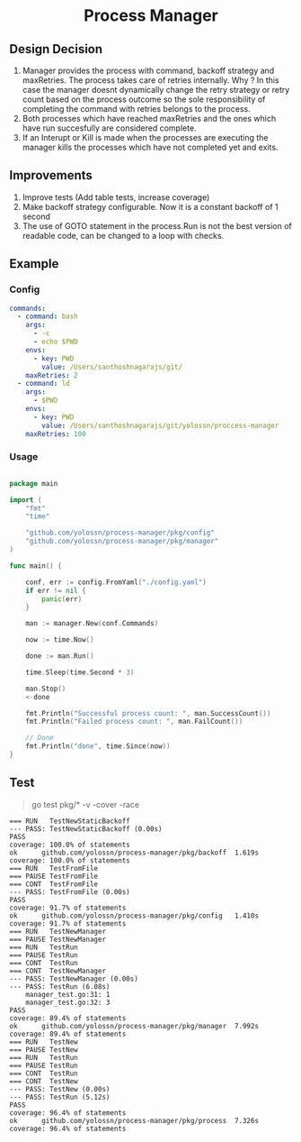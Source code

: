 <h1 align="center">Process Manager</h1>

## Design Decision

1. Manager provides the process with command, backoff strategy and maxRetries. The process takes care of retries internally.
   Why ?
   In this case the manager doesnt dynamically change the retry strategy or retry count based on the process outcome so the sole responsibility of completing the command with retries belongs to the process.
2. Both processes which have reached maxRetries and the ones which have run succesfully are considered complete.
3. If an Interupt or Kill is made when the processes are executing the manager kills the processes which have not completed yet and exits.

## Improvements

1. Improve tests (Add table tests, increase coverage)
2. Make backoff strategy configurable. Now it is a constant backoff of 1 second
3. The use of GOTO statement in the process.Run is not the best version of readable code, can be changed to a loop with checks.

## Example

### Config

```yaml
commands:
  - command: bash
    args:
      - -c
      - echo $PWD
    envs:
      - key: PWD
        value: /Users/santhoshnagarajs/git/
    maxRetries: 2
  - command: ld
    args:
      - $PWD
    envs:
      - key: PWD
        value: /Users/santhoshnagarajs/git/yolossn/proccess-manager
    maxRetries: 100
```

### Usage

```go

package main

import (
	"fmt"
	"time"

	"github.com/yolossn/process-manager/pkg/config"
	"github.com/yolossn/process-manager/pkg/manager"
)

func main() {

	conf, err := config.FromYaml("./config.yaml")
	if err != nil {
		panic(err)
	}

	man := manager.New(conf.Commands)

	now := time.Now()

	done := man.Run()

	time.Sleep(time.Second * 3)

	man.Stop()
	<-done

	fmt.Println("Successful process count: ", man.SuccessCount())
	fmt.Println("Failed process count: ", man.FailCount())

	// Done
	fmt.Println("done", time.Since(now))
}

```

## Test

> go test pkg/\* -v -cover -race

```
=== RUN   TestNewStaticBackoff
--- PASS: TestNewStaticBackoff (0.00s)
PASS
coverage: 100.0% of statements
ok      github.com/yolossn/process-manager/pkg/backoff  1.619s  coverage: 100.0% of statements
=== RUN   TestFromFile
=== PAUSE TestFromFile
=== CONT  TestFromFile
--- PASS: TestFromFile (0.00s)
PASS
coverage: 91.7% of statements
ok      github.com/yolossn/process-manager/pkg/config   1.410s  coverage: 91.7% of statements
=== RUN   TestNewManager
=== PAUSE TestNewManager
=== RUN   TestRun
=== PAUSE TestRun
=== CONT  TestRun
=== CONT  TestNewManager
--- PASS: TestNewManager (0.00s)
--- PASS: TestRun (6.08s)
    manager_test.go:31: 1
    manager_test.go:32: 3
PASS
coverage: 89.4% of statements
ok      github.com/yolossn/process-manager/pkg/manager  7.992s  coverage: 89.4% of statements
=== RUN   TestNew
=== PAUSE TestNew
=== RUN   TestRun
=== PAUSE TestRun
=== CONT  TestRun
=== CONT  TestNew
--- PASS: TestNew (0.00s)
--- PASS: TestRun (5.12s)
PASS
coverage: 96.4% of statements
ok      github.com/yolossn/process-manager/pkg/process  7.326s  coverage: 96.4% of statements
```

